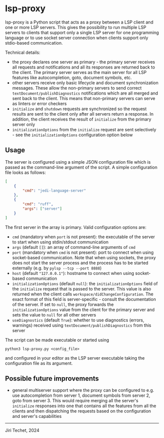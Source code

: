 lsp-proxy
=========

lsp-proxy is a Python script that acts as a proxy between a LSP client and
one or more LSP servers. This gives the possibility to run multiple LSP
servers to clients that support only a single LSP server for one programming
language or to use socket server connection when clients support only
stdio-based communication.

Technical details:
- the proxy declares one server as primary - the primary server receives all
  requests and notifications and all its responses are returned back to the
  client. The primary server serves as the main server for all LSP features like
  autocompletion, goto, document symbols, etc.
- other servers receive only basic lifecycle and document synchronization
  messages. These allow the non-primary servers to send correct
  `textDocument/publishDiagnostics` notifications which are all merged and
  sent back to the client. This means that non-primary servers can serve as
  linters or error checkers
- `initialize` and `shutdown` requests are synchronized so the request results
  are sent to the client only after all servers return a response. In addition,
  the client receives the result of `initialize` from the primary server only
- `initializationOptions` from the `initialize` request are sent selectively -
  see the `initializationOptions` configuration option below

Usage
-----

The server is configured using a simple JSON configuration file which is passed
as the command-line argument of the script. A simple configuration file
looks as follows:
```json
[
    {
        "cmd": "jedi-language-server"
    },
    {
        "cmd": "ruff",
        "args": ["server"]
    }
]
```
The first server in the array is primary. Valid configuration options are:
- `cmd` (mandatory when `port` is not present): the executable of the server
  to start when using stdin/stdout communication
- `args` (default `[]`): an array of command-line arguments of `cmd`
- `port` (mandatory when `cmd` is not present): port to connect when using
  socket-based communication. Note that when using sockets, the proxy does
  not start the server process and the process has to be started externally
  (e.g. by `pylsp --tcp --port 8888`)
- `host` (default `"127.0.0.1"`): hostname to connect when using socket-based
  communication
- `initializationOptions` (default `null`): the `initializationOptions` field
  of the `initialize` request that is passed to the server. This value is also
  returned when the client calls `workspace/didChangeConfiguration`. The exact
  format of this field is server-specific - consult the documentation of the
  server. If set to `null`, the proxy forwards the `initializationOptions`
  value from the client for the primary server and sets the value to `null` for
  all other servers
- `useDiagnostics` (default `True`): whether to use diagnostics (errors,
  warnings) received using `textDocument/publishDiagnostics` from this server

The script can be made executable or started using
```
python3 lsp-proxy.py <config_file>
```
and configured in your editor as the LSP server executable taking the
configuration file as its argument.

Possible future improvements
----------------------------
- general multiserver support where the proxy can be configured to e.g. use
  autocompletion from server 1, document symbols from server 2, goto
  from server 3. This would require merging all the server's `initialize`
  responses into one that contains all the features from all the clients and
  then dispatching the requests based on the configuration and server's
  capabilities

---

Jiri Techet, 2024
